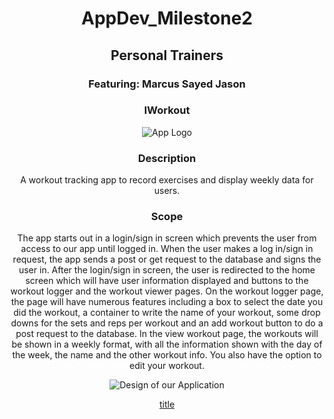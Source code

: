 <div align="center">

# AppDev_Milestone2

## Personal Trainers
### Featuring: Marcus Sayed Jason

### IWorkout
![App Logo](https://github.com/user-attachments/assets/03ab2f28-cb50-468c-8c80-6343fed77285)

### Description
A workout tracking app to record exercises and display weekly data for users.

### Scope
The app starts out in a login/sign in screen which prevents the user from access to our app until logged in. When the user makes a log in/sign in request, the app sends a post or get request to the database and signs the user in. After the login/sign in screen, the user is redirected to the home screen which will have user information displayed and buttons to the workout logger and the workout viewer pages. On the workout logger page, the page will have numerous features including a box to select the date you did the workout, a container to write the name of your workout, some drop downs for the sets and reps per workout and an add workout button to do a post request to the database. In the view workout page, the workouts will be shown in a weekly format, with all the information shown with the day of the week, the name and the other workout info. You also have the option to edit your workout.

![Design of our Application](temp.png)

[title](https://www.figma.com/design/3mzdCZkvPArN40DGfZJkuE/Milestone-2-proposal?node-id=0-1&node-type=canvas&t=8MJQu4OmHBfcHCTv-0)

</div>
